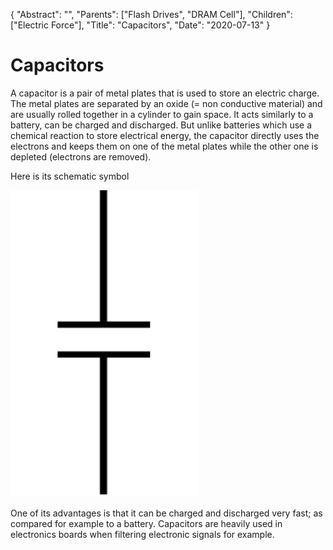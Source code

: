 {
	"Abstract": "", 
	"Parents": ["Flash Drives", "DRAM Cell"], 
	"Children": ["Electric Force"], 
	"Title": "Capacitors",
	"Date": "2020-07-13"
}

# Capacitors

A capacitor is a pair of metal plates that is used to store an electric charge. The metal plates are separated by an oxide (= non conductive material) and are usually rolled together in a cylinder to gain space. It acts similarly to a battery, can be charged and discharged. But unlike batteries which use a chemical reaction to store electrical energy, the capacitor directly uses the electrons and keeps them on one of the metal plates while the other one is depleted (electrons are removed).

Here is its schematic symbol

<img src="images/articles/Capacitor.png" class="w3-center" width="300px" />

One of its advantages is that it can be charged and discharged very fast; as compared for example to a battery. Capacitors are heavily used in electronics boards when filtering electronic signals for example. 